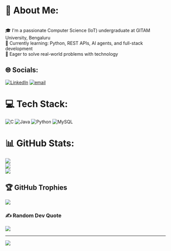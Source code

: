 # 💫 About Me:
<br>🎓 I'm a passionate Computer Science (IoT) undergraduate at GITAM University, Bengaluru<br>🔭 Currently learning: Python, REST APIs, AI agents, and full-stack development<br>🌱 Eager to solve real-world problems with technology


## 🌐 Socials:
[![LinkedIn](https://img.shields.io/badge/LinkedIn-%230077B5.svg?logo=linkedin&logoColor=white)](https://linkedin.com/in/https://www.linkedin.com/in/k-dharmike-6364ba333) [![email](https://img.shields.io/badge/Email-D14836?logo=gmail&logoColor=white)](mailto:k.dharmike@gmail.com) 

# 💻 Tech Stack:
![C](https://img.shields.io/badge/c-%2300599C.svg?style=for-the-badge&logo=c&logoColor=white) ![Java](https://img.shields.io/badge/java-%23ED8B00.svg?style=for-the-badge&logo=openjdk&logoColor=white) ![Python](https://img.shields.io/badge/python-3670A0?style=for-the-badge&logo=python&logoColor=ffdd54) ![MySQL](https://img.shields.io/badge/mysql-4479A1.svg?style=for-the-badge&logo=mysql&logoColor=white)
# 📊 GitHub Stats:
![](https://github-readme-stats.vercel.app/api?username=Dharmiki408&theme=dark&hide_border=false&include_all_commits=false&count_private=false)<br/>
![](https://nirzak-streak-stats.vercel.app/?user=Dharmiki408&theme=dark&hide_border=false)<br/>
![](https://github-readme-stats.vercel.app/api/top-langs/?username=Dharmiki408&theme=dark&hide_border=false&include_all_commits=false&count_private=false&layout=compact)

## 🏆 GitHub Trophies
![](https://github-profile-trophy.vercel.app/?username=Dharmiki408&theme=radical&no-frame=false&no-bg=true&margin-w=4)

### ✍️ Random Dev Quote
![](https://quotes-github-readme.vercel.app/api?type=horizontal&theme=radical)

---
[![](https://visitcount.itsvg.in/api?id=Dharmiki408&icon=0&color=0)](https://visitcount.itsvg.in)

<!-- Proudly created with GPRM ( https://gprm.itsvg.in ) -->
